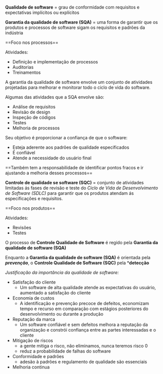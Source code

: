 
**Qualidade de software** = grau de conformidade com requisitos e expectativas implícitos ou explícitos

**Garantia da qualidade de software (SQA)** = uma forma de garantir que os produtos e processos de software sigam os requisitos e padrões da indústria

==Foco nos processos==

Atividades:
- Definição e implementação de processos
- Auditorias
- Treinamentos

A garantia da qualidade de software envolve um conjunto de atividades projetadas para melhorar e monitorar todo o ciclo de vida do software.

Algumas das atividades que a SQA envolve são:
- Análise de requisitos
- Revisão de design
- Inspeção de códigos
- Testes
- Melhoria de processos

Seu objetivo é proporcionar a confiança de que o software:
- Esteja aderente aos padrões de qualidade especificados
- É confiável
- Atende a necessidade do usuário final

==Também tem a responsabilidade de identificar pontos fracos e ir ajustando a melhoria desses processos==

**Controle de qualidade se software (SQC)** = conjunto de atividades limitadas ás fases de revisão e teste do *Ciclo de Vida de Desenvolvimento de Software (SDLC)* para garantir que os produtos atendam ás especificações e requisitos.

==Foco nos produtos==

Atividades:
- Revisões
- Testes

O processo de **Controle Qualidade de Software** é regido pela **Garantia da qualidade de software (SQA)**

Enquanto a **Garantia da qualidade de software (SQA)** é orientada pela ***prevenção***, o **Controle Qualidade de Software (SQC)** pela ***detecção**

*Justificação da importância da qualidade de software:*
- Satisfação do cliente
    - Um software de alta qualidade atende as expectativas do usuário, aumentado a satisfação do cliente
- Economia de custos
    - A identificação e prevenção precoce de defeitos, economizam tempo e recurso em comparação com estágios posteriores do desenvolvimento ou durante a produção
- Reputação da marca
    - Um software confiável e sem defeitos melhora a reputação da organização e constrói confiança entre as partes interessadas e o cliente
- Mitigação de riscos
    - a gente mitiga o risco, não eliminamos, nunca teremos risco 0
    - reduz a probabilidade de falhas do software
- Conformidade e padrões
    - adesão à padrões e regulamento de qualidade são essenciais
- Melhoria continua